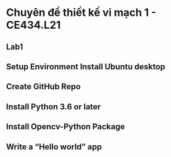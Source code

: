 # Chuyên đề thiết kế vi mạch 1 - CE434.L21
## Lab1 
## Setup Environment Install Ubuntu desktop
## Create GitHub Repo
## Install Python 3.6 or later 
## Install Opencv-Python Package
## Write a “Hello world” app 

